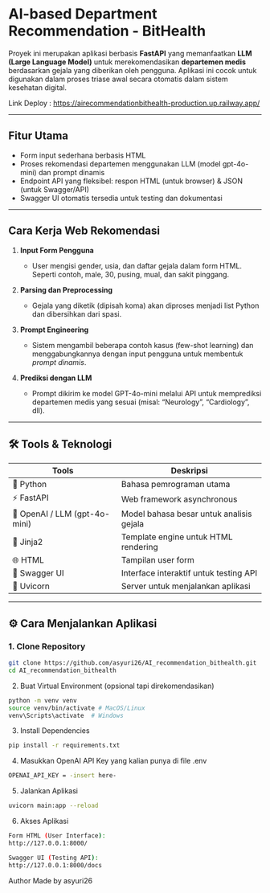 # AI-based Department Recommendation - BitHealth

Proyek ini merupakan aplikasi berbasis **FastAPI** yang memanfaatkan **LLM (Large Language Model)** untuk merekomendasikan **departemen medis** berdasarkan gejala yang diberikan oleh pengguna. Aplikasi ini cocok untuk digunakan dalam proses triase awal secara otomatis dalam sistem kesehatan digital.

Link Deploy : https://airecommendationbithealth-production.up.railway.app/

---

## Fitur Utama

- Form input sederhana berbasis HTML
- Proses rekomendasi departemen menggunakan LLM (model gpt-4o-mini) dan prompt dinamis 
- Endpoint API yang fleksibel: respon HTML (untuk browser) & JSON (untuk Swagger/API)
- Swagger UI otomatis tersedia untuk testing dan dokumentasi

---

## Cara Kerja Web Rekomendasi

1. **Input Form Pengguna**
   - User mengisi gender, usia, dan daftar gejala dalam form HTML. Seperti contoh, male, 30, pusing, mual, dan sakit pinggang.

2. **Parsing dan Preprocessing**
   - Gejala yang diketik (dipisah koma) akan diproses menjadi list Python dan dibersihkan dari spasi.

3. **Prompt Engineering**
   - Sistem mengambil beberapa contoh kasus (few-shot learning) dan menggabungkannya dengan input pengguna untuk membentuk *prompt dinamis*.

4. **Prediksi dengan LLM**
   - Prompt dikirim ke model GPT-4o-mini melalui API untuk memprediksi departemen medis yang sesuai (misal: “Neurology”, “Cardiology”, dll).

---

## 🛠 Tools & Teknologi

| Tools            | Deskripsi                                |
|------------------|--------------------------------------------|
| 🐍 Python        | Bahasa pemrograman utama                  |
| ⚡ FastAPI       | Web framework asynchronous                |
| 🔮 OpenAI / LLM (gpt-4o-mini)   | Model bahasa besar untuk analisis gejala |
| 🧾 Jinja2        | Template engine untuk HTML rendering      |
| 🌐 HTML          | Tampilan user form                        |
| 🧪 Swagger UI    | Interface interaktif untuk testing API    |
| 🚀 Uvicorn       | Server untuk menjalankan aplikasi    |

---

## ⚙️ Cara Menjalankan Aplikasi

### 1. Clone Repository

```bash
git clone https://github.com/asyuri26/AI_recommendation_bithealth.git
cd AI_recommendation_bithealth
```

2. Buat Virtual Environment (opsional tapi direkomendasikan)
```bash
python -m venv venv
source venv/bin/activate # MacOS/Linux
venv\Scripts\activate  # Windows
```

3. Install Dependencies
```bash
pip install -r requirements.txt
```
4. Masukkan OpenAI API Key yang kalian punya di file .env
```bash
OPENAI_API_KEY = -insert here-
```

5. Jalankan Aplikasi
```bash
uvicorn main:app --reload
```

6. Akses Aplikasi
``` bash
Form HTML (User Interface):
http://127.0.0.1:8000/

Swagger UI (Testing API):
http://127.0.0.1:8000/docs
```

Author
Made by asyuri26
